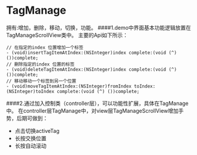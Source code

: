 TagManage 
==============
拥有:增加，删除，移动，切换，功能。
####1.demo中界面基本功能逻辑放置在TagManageScrollView类中。
主要的Api如下所示：
```objc
// 在指定的index 位置增加一个标签
- (void)insertTagItemAtIndex:(NSInteger)index complete:(void (^) ())complete;
// 删除指定的index 位置的标签
- (void)deleteTagItemAtIndex:(NSInteger)index complete:(void (^) ())complete;
// 移动移动一个标签到另一个位置
- (void)moveTagItemAtIndex:(NSInteger)fromIndex toIndex:(NSInteger)toIndex complete:(void (^) ())complete;
```
####2.通过加入控制类（controller层），可以功能性扩展，具体在TagManage中。
在controller层TagManage中，对view层TagManageScrollView增加手势，后期可做到：
* 点击切换activeTag
* 长按交换位置
* 长按自动滚动
